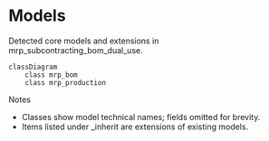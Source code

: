 # Models

Detected core models and extensions in mrp_subcontracting_bom_dual_use.

```mermaid
classDiagram
    class mrp_bom
    class mrp_production
```

Notes
- Classes show model technical names; fields omitted for brevity.
- Items listed under _inherit are extensions of existing models.
